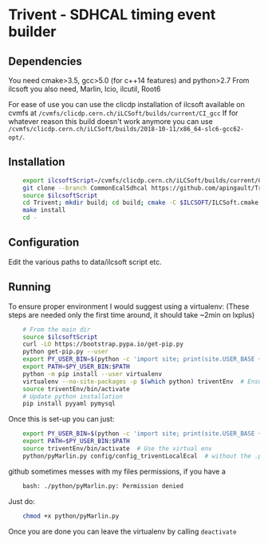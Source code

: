 # Trivent - SDHCAL timing event builder

## Dependencies

You need cmake>3.5, gcc>5.0 (for c++14 features) and python>2.7
From ilcsoft you also need, Marlin, lcio, ilcutil, Root6

For ease of use you can use the clicdp installation of ilcsoft available on cvmfs at  `/cvmfs/clicdp.cern.ch/iLCSoft/builds/current/CI_gcc`
If for whatever reason this build doesn't work anymore you can use `/cvmfs/clicdp.cern.ch/iLCSoft/builds/2018-10-11/x86_64-slc6-gcc62-opt/`.

## Installation

```bash
    export ilcsoftScript=/cvmfs/clicdp.cern.ch/iLCSoft/builds/current/CI_gcc/init_ilcsoft.sh  # adapt to your needs
    git clone --branch CommonEcalSdhcal https://github.com/apingault/Trivent/
    source $ilcsoftScript
    cd Trivent; mkdir build; cd build; cmake -C $ILCSOFT/ILCSoft.cmake ..
    make install
    cd -
```

## Configuration
Edit the various paths to data/ilcsoft script etc.


## Running

To ensure proper environment I would suggest using a virtualenv: (These steps are needed only the first time around, it should take ~2min on lxplus)

``` bash
    # From the main dir
    source $ilcsoftScript
    curl -LO https://bootstrap.pypa.io/get-pip.py
    python get-pip.py --user
    export PY_USER_BIN=$(python -c 'import site; print(site.USER_BASE + "/bin")')
    export PATH=$PY_USER_BIN:$PATH
    python -m pip install --user virtualenv
    virtualenv --no-site-packages -p $(which python) triventEnv  # Ensure you use the correct Python version not the ols system one(2.6.6)
    source triventEnv/bin/activate
    # Update python installation
    pip install pyyaml pymysql
```

Once this is set-up you can just:

```bash
    export PY_USER_BIN=$(python -c 'import site; print(site.USER_BASE + "/bin")')
    export PATH=$PY_USER_BIN:$PATH
    source triventEnv/bin/activate  # Use the virtual env
    python/pyMarlin.py config/config_triventLocalEcal  # without the .py extension at the end of the configFile
```

github sometimes messes with my files permissions, if you have a 

```bash
    bash: ./python/pyMarlin.py: Permission denied
```

Just do:

```bash
    chmod +x python/pyMarlin.py
```

Once you are done you can leave the virtualenv by calling `deactivate`
